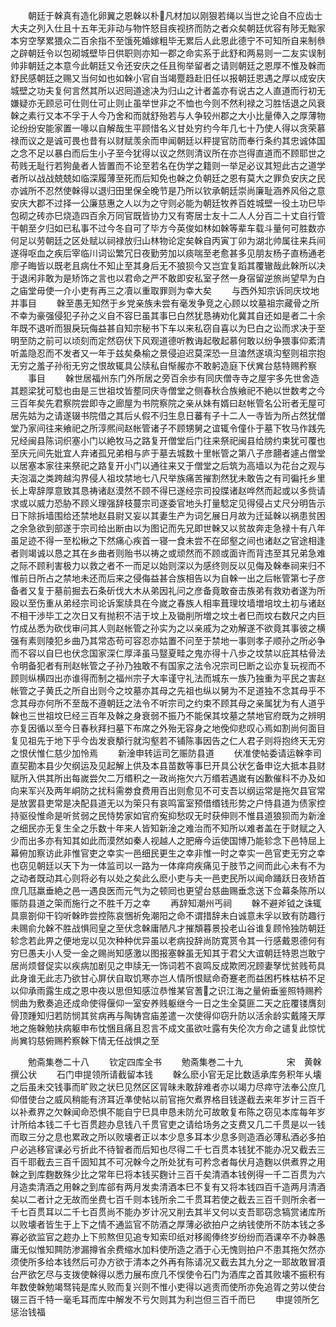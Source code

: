 <!-- { "loadSidebar": true } -->
　　朝廷于榦真有造化卵翼之恩榦以朴凡材加以刚狠若绳以当世之论自不应齿士大夫之列入仕且十五年无非动与物忤怒目疾视挤而防之者众矣朝廷优容有陟无黜家本穷空孥累猥众二百余指不至饿死婚嫁粗毕无累后人此恩此德宁不可知所自来制叅之辟朝廷令以包砌城壁毕日供职则亦知一郡之命实系于此舒和两易则一二友实误制帅非朝廷之本意今此朝廷又令还安庆之任且徇举留者之请则朝廷之恩厚不惟及榦而舒民感朝廷之赐又当何如也如榦小官自当竭蹷趋赴旧任以报朝廷恩遇之厚以成安庆城壁之功夫复何言然其所以迟囘道途决为归山之计者盖亦有说古之人直道而行初无嫌疑亦无顾忌可仕则仕可止则止虽举世非之不恤也今则不然利禄之习胜恬退之风衰榦之素行又本不孚于人今乃舍和而就舒殆若与人争较州郡之大小比量俸入之厚薄物论纷纷安能家置一喙以自解哉生平顾惜名义甘处穷约今年几七十乃使人得以贪荣慕禄而议之是诚可畏也昔有以财赋羡余而申闻朝廷以秤提官防而奉行条约其忠诚体国之念不足以暴白而后生小子至今犹得以议之然则清议所在亦岂得直道而不顾耶世之苟贱无耻行若狗彘者人皆置而不论至若名在伪学之籍则一举足必议其短此古之道学者所以战战兢兢如临深履薄至死而后知免也榦之负朝廷之恩有莫大之罪负安庆之民亦诚所不忍然使榦得以退归田里保全晚节是乃所以钦承朝廷崇尚廉耻涵养风俗之意安庆大郡不过择一公廉慈惠之人以为之守则必能为朝廷牧养百姓城壁一役土功巳毕包砌之砖亦巳烧造四百余万同官既皆协力又有寄居士友十二人人分百二十丈自行管干朝至夕归如已私事不过今冬自可了毕方今英俊如林如榦等辈车载斗量何可胜数亦何足以劳朝廷之区处赋以祠禄放归山林物论定矣榦自丙寅丁卯为湖北帅属往来兵间遂得呕血之疾后宰临川词讼繁冗日夜勤劳加以痰喘至老愈甚多见朋友杨子直杨通老廖子晦皆以既老且病仕不知止至其身后无不狼狈今又岂宜复蹈其覆辙哉此榦所以决于退闲非敢为是矫饰之言也以君命之严不敢即安私室孑然一身宿留逆旅尚望早为白之庙堂毋使一介小吏有再三之凟以重取罪则为幸大矣
　　与西外知宗诉同庆坟地并事目
　　榦至愚无知然于乡党亲族未尝有毫发争竞之心顾以坟墓祖宗藏骨之所不幸为豪强侵犯子孙之义自不容巳虽其事巳白然犹恳祷劝化冀其自还如是者二十余年既不退听而狠戾玩侮益甚自知宗秘书下车以来私窃自喜以为巳白之讼而求决于至明至防之前可以顷刻而定然窃伏下风观道德听教诲起敬起慕何敢以纷争猥事仰紊清听盖隐忍而不发者又一年于兹矣桑榆之景侵迫迟莫深恐一旦溘然遂填沟壑则祖宗抱无穷之羞子孙衔无穷之恨故辄具公牍私自惭赧亦不敢躬造庭下伏兾台慈特赐矜察
　　事目
　　榦世居福州东门外所居之旁百余歩有同庆僧寺寺之屋宇多先世舍造其题梁犹可騐也由是三世祖坟皆塟同庆寺僧堂之侧春秋合族飨祀不絶以世数考之今三百年矣先君察院尝即寺之廊屋为书院察院之亲从妹有婿曰赵帐管名公珩者无屋可居先姑为之请遂辍书院借之其后乆假不归生息日蕃有子十二人一寺皆为所占然犹僧堂乃家间往来飨祀之所淳熈间赵帐管诸子不顾甥舅之谊辄令僮仆于墓下牧马作践先兄经闽县陈词织塞小门以絶牧马之路复开僧堂后门往来祭祀闽县给牓约束犹可覆也至庆元间先妣宜人弃诸孤兄弟相与庐于墓去城数十里帐管之第八子彦翿者遽占僧堂以居塞本家往来祭祀之路复开小门以通往来又于僧堂之后筑为高墙以为花台之观与夫泡湢之类跨越沟界侵人祖坟禁地七八尺举族痛苦摧割然犹未敢告之有司徧托乡里长上卑辞厚意致其恳祷诸赵漠然不顾不得巳遂经宗司投牒诸赵哗然而起或以多赀请求或以威力恐胁不顾义理强辞枝蔓宗司遂委官地头打量騐定见得侵占丈尺分明告示日下除拆墙围给还禁地赵县尉又妄以其妻生产为词乞展日月故为迁延榦以祸患贫困之余急欲到部遂于宗司给出断由以为图记而先兄即世榦又以贫故奔走急禄十有八年虽足迹不得一至松楸之下然痛心疾首一寝一食未尝不在邱壑之间也诸赵之官途相逢者则竭诚以恳之其在乡曲者则贻书以祷之或顽然而不顾或面许而背违至其兄弟急难之际不顾利害极力以救之者不一而足以始则深以为感终则反以见侮及榦奉祠来归不惟前日所占之禁地未还而后来之侵侮益甚合族相告以为自榦一出之后帐管第七子彦备者又复于墓前掘去石条斫伐大木从弟因礼问之彦备竟敢奋击族弟有救劝者遂为所殴以至伤重从弟经宗司论诉案牍具在今嵗之春族人相率葺理坟墙増培坟土初与诸赵不相干渉毕工之次日又有抛积不洁于坟上及锄削所増之坟土者巳而坟右数尺之内巨竹成丛悉为砍伐审问其人则赵帐管之孙实为之以亲戚为之劝解遂不欲竟其事彼之横强有素则陵犯乡曲乃其常态苟可容忍亦姑置不问至于禁地一事则孝子顺孙之所必争而不容以自巳也伏念国家深仁厚泽虽马毉夏畦之鬼亦得十八歩之坟禁以庇其枯骨法令明备犯者有刑赵帐管之子孙乃独敢不有国家之法令况宗司巳断之讼亦复玩视而不顾则纵横四出亦谁得而制之福州宗子大率谨守礼法而城东一族乃独重为平民之害赵帐管之子黄氏之所自出则今之坟墓亦其母之先祖也纵以舅为不足道独不念其母乎不念其母亦何所不至哉不遵朝廷之法令不听宗司之约束不顾其母之亲属犹为有人道乎榦也三世祖坟巳经三百年及榦之身衰弱不振乃不能保其坟墓之禁地官府既为之辨明亦复因循以至今日春秋拜扫墓下布席之外殆无容身之地俛仰悲叹心焉如割尚何面目复见祖先于地下乎今齿发衰頺行就沟壑若不铺陈事因告之仁人君子则将抱终天无穷之恨伏惟仁慈少加怜焉
　　新淦申转运司乞赈防县道
　　伏准使帖委请运榦李司直契勘本县少欠纲运及见起解上供及本县苗数等事巳开具公状乞备申讫大抵本县财赋所入供其所出每嵗尝欠二万缗积之一政尚拖欠六万缗若遇嵗有凶歉催科不办及如向来军兴及两年峒防之扰科需劵食费用百出则愈见不可支吾以纲运常是拖欠县官常是放罢县吏常是决配县道无以为筞只有哀鸣富室预借缗钱形势之户恃县道为债家控持驱役惟命是听贫弱之民恃势家如官府寃抑愁叹无时获伸则不惟县道狼狈而为新淦之细民亦无复生全之乐数十年来人皆知新淦之难治而不知所以难者盖在于财赋之入少而出多亦有知其如此而漠然如秦人视越人之肥瘠今运使国博乃能轸念下邑特屈上幕俯加察访此非惟官吏之幸实一邑细民更生之幸非惟一时之幸实一邑官吏无穷之幸也窃见朝廷以天下为一体监司以一路为一体痒疴疾痛见于肢节之间而此心未有不为之动者既动其心则将必有以处之矣此么麽小吏与夫一邑吏民所以闻命踊跃日夜矫首庶几尫羸垂絶之邑一遇良医而元气为之顿囘也更望台慈曲赐垂念送下佥幕条陈所以赈防县道之筞而施行之不胜千万之幸
　　再辞知潮州丐祠
　　榦不避斧钺之诛辄具禀劄仰干钧听榦昨尝控陈哀悃祈免潮阳之命不谓措辞未白诚意未孚以致有防趣行未赐俞允榦不胜战惧囘皇之至伏念榦庸陋凡才摧頽暮景投老山谷谁复顾怜独防朝廷轸念若此畀之便地宠以见次种种优异虽以老病投辞尚防寛贳令其一行感戴恩德何有穷巳愚夫小人受一金之赐尚知感激以图报塞榦虽无知其于君父大谊朝廷特恩岂敢宁居尚烦督促实以疾病加剧见之申牍无一饰词若不哀鸣反成欺罔况顾妻孥忧贫贱苟具此身谁无此志乃欲甘心屏伏自取饥寒亦岂人情所恨赋命奇蹇老而益困朽株枯枿不足以仰承雨露生成之恩中夜以思但知感泣恭惟某官蓍之识江海之量俯垂鉴照特赐矜悯曲为敷奏追还成命使得偃仰一室安养贱躯继今一日之生全莫匪二天之庇覆镂膺刻骨顶踵知归若防悯其贫病再与陶铸宫庙差遣一次使得仰窃升防以活余龄实戴隆天厚地之施榦勉扶病躯申布忱悃且痛且忍言不成文虽欲吐露有失伦次方命之谴复此惊忧尚兾钧慈俯赐矜察榦下情无任战惧之至








　　勉斋集巻二十八
　　钦定四库全书
　　勉斋集巻二十九　　　　　宋　黄榦　撰公状
　　石门申提领所请截留本钱
　　榦么麽小官无足比数适承库务积年乆壊之后虽未交钱事而旷败之状巳见然区区冐昧未敢辞难者亦以竭力尽瘁守法奉公庶几仰借使台之威风稍能有济耳近凖使帖以前官拖欠煮界格目钱遂截去来年岁计三百千以补煮界之欠榦闻命恐惧不能自宁巳具申恳未防允可故敢复布陈之窃见本库每年岁计所给本钱二千七百贯趂办息钱八千贯官吏之请给场务之支费又几二千贯是以一钱而取三分之息也累政之所以败壊者正以本少息多耳本少息多则造酒必薄私酒必多拍户必逃移官课必亏折此不待智者而后知也尽得二千七百贯本钱犹不能办况又截去三百千耶截去三百千固知其不可况榦今之所处犹有可矜念者每伏月造麴以供煮界之用榦之到库麴数殊少比之常年巳将本钱买麴计三百千矣清酒本钱例得一千二百贯为六月造卖清酒之用榦之到库郤有两月发卖清酒本巳不复有又将本钱四百千造两月清酒矣以二者计之无故而坐费七百千则本钱所余二千贯耳若使之截去三百千则所余者一千七百贯耳以二千七百贯尚不能办岁计况又削去其半又何以支吾耶窃念犒赏诸库所以败壊者皆生于上下之情不通监官不防酒之厚薄必欲拍户之纳钱使所不防本钱之多寡必欲监官之趂办上下煎熬但见追专知索印纸对移阁俸终岁纷纷而酒课卒不办榦愚庸无似惟知闗防渗漏撙省余费缩水加料使所造之酒于心无愧则拍户不患其拖欠然亦须使所多给本钱然后可办方欲于清本之外再有陈请况又截去其九分之一耶故敢冒凟台严欲乞尽与支拨使榦得以悉力展布庶几不悮使令石门为酒库之首其败壊不振积有年数使榦勉竭驽钝是库乆败而复兴则不惟小吏得以逃责而使所亦免追胥之劳以使台辍三百千特一毫毛耳而库中解发不亏欠则其为利岂但三百千而巳
　　申提领所乞惩治钱福

